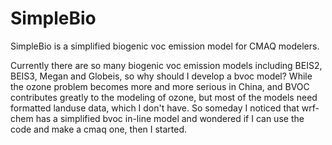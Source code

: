 # SimpleBio
SimpleBio is a simplified biogenic voc emission model for CMAQ modelers.

Currently there are so many biogenic voc emission models including BEIS2, BEIS3, Megan and Globeis, so why should I develop a bvoc model?
While the ozone problem becomes more and more serious in China, and BVOC contributes greatly to the modeling of ozone, but most of the models need formatted landuse data, which I don't have.
So someday I noticed that wrf-chem has a simplified bvoc in-line model and wondered if I can use the code and make a cmaq one, then I started.

